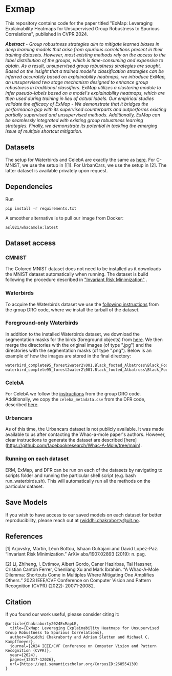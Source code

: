 # Exmap
This repository contains code for the paper titled "ExMap: Leveraging Explainability Heatmaps for Unsupervised Group Robustness to Spurious Correlations", published in CVPR 2024.

_**Abstract**_ - 
_Group robustness strategies aim to mitigate learned biases in deep learning models that arise from spurious correlations present in their training datasets. However, most existing methods rely on the access to the label distribution of the groups, which is time-consuming and expensive to obtain. As a result, unsupervised group robustness strategies are sought. Based on the insight that a trained model's classification strategies can be inferred accurately based on explainability heatmaps, we introduce ExMap, an unsupervised two stage mechanism designed to enhance group robustness in traditional classifiers. ExMap utilizes a clustering module to infer pseudo-labels based on a model's explainability heatmaps, which are then used during training in lieu of actual labels. Our empirical studies validate the efficacy of ExMap - We demonstrate that it bridges the performance gap with its supervised counterparts and outperforms existing partially supervised and unsupervised methods. Additionally, ExMap can be seamlessly integrated with existing group robustness learning strategies. Finally, we demonstrate its potential in tackling the emerging issue of multiple shortcut mitigation._

## Datasets
The setup for Waterbirds and CelebA are exactly the same as [here](https://github.com/anniesch/jtt/tree/master). For C-MNIST, we use the setup in [[1]. For UrbanCars, we use the setup in [2]. The latter dataset is available privately upon request. 

## Dependencies

Run 
```
pip install -r requirements.txt
```

A smoother alternative is to pull our image from Docker:

```
asl021/whacamole:latest
```

## Dataset access

### CMNIST
The Colored MNIST dataset does not need to be installed as it downloads the MNIST dataset automatically when running. The dataset is build following the procedure described in ["Invariant Risk Minimization"](https://arxiv.org/abs/1907.02893) .

### Waterbirds
To acquire the Waterbirds dataset we use the [following instructions](https://github.com/kohpangwei/group_DRO#waterbirds) from the group DRO code, where we install the tarball of the dataset.


### Foreground-only Waterbirds
In addition to the installed Waterbirds dataset, we download the segmentation masks for the birds (foreground objects) from [here](https://data.caltech.edu/records/w9d68-gec53). We then merge the directories with the original images (of type ".jpg") and the directories with the segmentation masks (of type ".png"). Below is an example of how the images are stored in the final directory:

```
waterbird_complete95_forest2water2\001.Black_footed_Albatross\Black_Footed_Albatross_0001_796111.jpg
waterbird_complete95_forest2water2\001.Black_footed_Albatross\Black_Footed_Albatross_0001_796111.png
```

### CelebA
For CelebA we follow the [instructions](https://github.com/kohpangwei/group_DRO#celeba) from the group DRO code. Additionally, we copy the `celeba_metadata.csv` from the DFR code, described [here](https://github.com/PolinaKirichenko/deep_feature_reweighting#data-access).

### Urbancars
As of this time, the Urbancars dataset is not publicly available. It was made available to us after contacting the Whac-a-mole paper's authors. However, clear instructions to generate the dataset are described [here] (https://github.com/facebookresearch/Whac-A-Mole/tree/main).


### Running on each dataset

ERM, ExMap, and DFR can be run on each of the datasets by navigating to scripts folder and running the particular shell script (e.g. bash run_waterbirds.sh). This will automatically run all the methods on the particular dataset. 

## Save Models

If you wish to have access to our saved models on each dataset for better reproducibility, please reach out at rwiddhi.chakraborty@uit.no.

## References

[1] Arjovsky, Martín, Léon Bottou, Ishaan Gulrajani and David Lopez-Paz. “Invariant Risk Minimization.” ArXiv abs/1907.02893 (2019): n. pag.

[2] Li, Zhiheng, I. Evtimov, Albert Gordo, Caner Hazirbas, Tal Hassner, Cristian Cantón Ferrer, Chenliang Xu and Mark Ibrahim. “A Whac-A-Mole Dilemma: Shortcuts Come in Multiples Where Mitigating One Amplifies Others.” 2023 IEEE/CVF Conference on Computer Vision and Pattern Recognition (CVPR) (2022): 20071-20082.

## Citation

If you found our work useful, please consider citing it:

```
@article{Chakraborty2024ExMapLE,
  title={ExMap: Leveraging Explainability Heatmaps for Unsupervised Group Robustness to Spurious Correlations},
  author={Rwiddhi Chakraborty and Adrian Sletten and Michael C. Kampffmeyer},
  journal={2024 IEEE/CVF Conference on Computer Vision and Pattern Recognition (CVPR)},
  year={2024},
  pages={12017-12026},
  url={https://api.semanticscholar.org/CorpusID:268554139}
}
```

